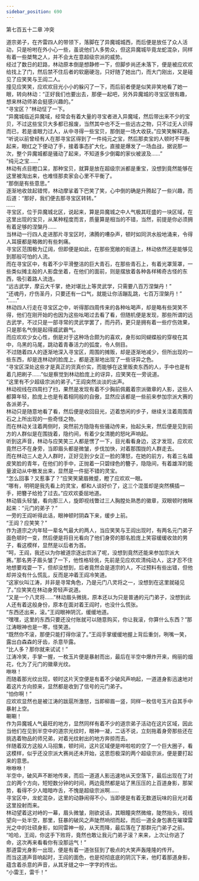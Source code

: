 ```yaml
---
sidebar_position: 690
---
```

 第七百五十二章 冲突


道宗弟子，在齐雷四人的带领下，落脚在了异魔城城西，而后便是放任了众人活动，只是吩咐在外小心一些，虽说他们人多势众，但这异魔城毕竟龙蛇混杂，同样有着一些桀骜之人，并不会太在意超级宗派的威势。  
经过了数日的赶路，林动原本倒是想静修一下，但脚步尚还未落下，便是被应欢欢给找上了门，然后禁不住后者的软磨硬泡，只好随了她出门，而大门刚出，又是碰见了应笑笑与王阎二人。  
撞见应笑笑，应欢欢目光小小的躲闪了一下，而后前者便是似笑非笑地看了她一眼，转向林动：“正好我们也要出去，那便一起吧，另外异魔城的寻宝区很有趣，想来林动师弟会挺感兴趣的。”  
“寻宝区？”林动怔了一下。  
“异魔城临近异魔域，经常会有着大量的寻宝者进入异魔域，然后带出来不少的宝贝，不过这些宝贝大多都已报废，当然其中也不乏一些远古之物，只不过无人识得而已，若是谁眼力过人，从中寻得一些宝贝，那倒是一场大收获。”应笑笑解释道。  
“听说以前曾经有人在那寻宝区得到了一件纯元之宝，然后那卖宝的人顿时不平衡起来，眼红之下便动了手，接着事态扩大化，直接是爆发了一场血战，据说那一次，整个异魔城都是骚动了起来，不知道多少倒霉的家伙被波及……”  
“纯元之宝……”  
林动有点目瞪口呆，那种宝贝，就算是放在超级宗派都是重宝，没想到竟然能够在这里被淘出来，也难怪那卖家会心里不平衡了。  
“那倒是有些意思。”  
逐渐地收敛起错愕，林动摩挲着下巴笑了笑，心中倒的确是升腾起了一些兴趣，而后道：“那好，我们便去那寻宝区转转。”  
……  
寻宝区，位于异魔城北区，说起来，算是异魔城之中人气极其旺盛的一块区域，在这里出现的宝贝，从某种程度而言，质量算是相当的不错，当然，前提是你必须拥有着足够的涅槃丹……  
当林动一行四人走进那片寻宝区时，沸腾的嘈杂声，顿时如同洪水般地涌来，令得人耳膜都是略微的有些刺痛。  
寻宝区范围极为辽阔，但即便是如此，在那些宽敞的街道上，林动依然还是能够见到那般可怕的人流。  
而在寻宝区中，有着不少平滑整洁的巨大青石，在那些青石上，有着光罩笼罩，一些类似摊主般的人影盘坐着，在他们的面前，则是摆放着各种各样稀奇古怪的东西，吸引着路人流连。  
“远古武学，摩云大千掌，绝对堪比上等灵武学，只需要八百万涅槃丹！”  
“还魂丹，疗伤圣丹，只要还有一口气，就能让你活蹦乱跳，七百万涅槃丹！”  
“……”  
林动四人行走在寻宝区之中，听得那四周传来的各种吆喝声，却是略有些哭笑不得，他们在刚开始的也因为这些吆喝过去看了看，但随机便是发现，那些所谓的远古武学，不过只是一部寻常的灵武学罢了，而丹药，更只是拥有着一些疗伤效果，只是那名气倒是起得威武霸气。  
而应欢欢少女心性，倒是对于这种场合颇为的喜欢，身形如同蝴蝶般的穿梭在其中，乌黑的马尾，跳动着青春活力的弧度，令人侧目。  
不过随着四人的逐渐地深入寻宝区，周围的摊贩，却是逐渐地减少，但所出现的一些东西，却是连林动的脸庞上，都是逐渐地出现了一些讶异之色。  
“寻宝区深处这些才是真正的货真价实，而能够在这里贩卖东西的人，手中也是有着几把刷子……”似是察觉到林动脸庞上的讶异，应笑笑在一旁说道。  
“这里有不少超级宗派的弟子。”王阎突然淡淡的出声。  
林动视线在四周扫了扫，果然是发现有着不少胸前佩戴着宗派徽章的人影，这些人都算年轻，脸庞上也是有着相同般的自傲，显然应该都是一些前来参加宗派大赛的各派弟子。  
林动只是随意地看了看，然后便是收回目光，迈着悠闲的步子，继续关注着周围青石之上所出现的一些奇怪之物。  
而在林动关注着两侧时，突然前方隐隐有些骚动传来，抬起头来，然后便是见到前方的人群似是在围拢着，隐约间，有着少女清脆的怒叱声响起。  
听到这声音，林动与应笑笑三人都是愣了一下，目光看看身边，这才发现，应欢欢竟然已不在身旁，当即眉头都是微皱，步伐加快，对着那围拢的人群走去。  
而在林动三人走入人群时，正好见到少女正一脸的薄怒，在她的前方，有着三名嬉皮笑脸的青年，在他们的手中，正抛着一只碧绿色的簪子，隐隐间，有着雄浑的能量波动从中散发出来，显然是一件挺不错的灵宝。  
“怎么回事？又惹事了？”应笑笑黛眉微蹙，瞪了应欢欢一眼。  
“哪有，明明是我先看上的灵宝，都和人谈好价了，这三个混蛋却是突然横插一手，把簪子给抢了过去。”应欢欢委屈地道。  
林动眉头轻皱，看向那三人，旋即视线瞥过三人胸膛处熟悉的徽章，双眼顿时微眯起来：“元门的弟子？”  
一旁的王阎听得此话，眼神顿时阴森下来，缓步上前。  
“王阎？应笑笑？”  
作为道宗之内年轻一辈名气最大的两人，当应笑笑与王阎出现时，有两名元门弟子面色顿时一变，然后便是将目光看向了他们身旁的那名脸庞上笑容缓缓收敛的男子，看这模样，显然是以后者为首。  
“呵，王阎，我还以为你被道宗逐出宗派了呢，没想到竟然还能来参加宗派大赛。”那名男子眉头皱了一下，他性格轻佻，先前是见应欢欢清纯动人，这才忍不住地想要戏耍一下，但却没想到，后者竟然会是道宗的人，不过预料有些出错，但他却并没有什么慌乱，反而是冲着王阎冷笑道。  
“这家伙叫江涛，并非是寻常角色，乃是元门八灵将之一，没想到在这里就碰见了。”应笑笑在林动身旁轻声说道。  
“又是一个八灵将……”林动眉头微挑，原本还以为只是普通的元门弟子，没想到此人还有着这般身份，原本在面对着王阎时，也没什么慌张。  
“东西还出来，滚。”王阎眼神阴沉，缓缓地道。  
“嘿嘿，这里的东西只要还没付账就可以随意购买，你让我滚，你算什么东西？”那江涛眼神也是一寒，怪笑道。  
“既然你不滚，那便只能打得你滚了。”王阎手掌缓缓地握上背后重剑，咧嘴一笑，露出白森森的牙齿，杀意毕露。  
“比人多？那你就来试试！”  
江涛冷笑，手掌一握，一枚玉片便是暴射而出，最后在半空中爆炸开来，绚丽的烟花，化为了元门的徽章光纹。  
咻咻！  
而随着那光纹出现，顿时这片天空便是有着不少破风声响起，一道道身影迅速地对着这片方向掠来，显然都是收到了信号的元门弟子。  
“怕你啊！”  
应欢欢显然也是被江涛的跋扈所激怒，当即柳眉一竖，同样一枚信号玉片自其手中暴射上空。  
唰唰！  
作为异魔城人气最旺的地方，显然同样有着不少的道宗弟子活动在这片区域，因此当他们在见到半空中的道宗光纹时，眼神一凝，二话不说，立刻拖着身旁那些还在挑选着物品的师兄弟，对着光纹射出的地方奔掠而去。  
伴随着双方这般人马招集，顿时间，这片区域便是哗啦啦的空了一个巨大圈子，看这模样，似乎还没宗派大赛尚还未开始，这恩怨极深的两个超级宗派，便是要打起来的意思。  
咻咻咻！  
半空中，破风声不断地传来，而后一道道人影迅速地从天空落下，最后出现在了对立的两个方向，短短数分钟的时间，两边竟然都是站了黑压压的上百道身影，那架势，看得不少人暗暗咋舌，不愧是超级宗派啊……  
寻宝区中，龙蛇混杂，这里的动静闹得不小，当即便是有着无数道玩味的目光对着这里投射而来。  
林动望着这对峙的一幕，眉头微皱，刚欲说话，其眼瞳突然微缩，陡然抬头，视线望向一处半空，那里，狂暴的破风之声陡然响彻而起，而后一道全身包裹在璀璨雷光之中的壮硕身影，如同雷神一般，从天而降，最后落在了那群元门弟子之前。  
“哈哈，王阎，你这手下败将，竟然也敢让我元门弟子滚？来来，上次让你逃了命，这次再来看看你有没那运气！”  
那道雷光身影一出现，便是有着一道张狂到了极点的大笑声轰隆隆的传开。  
而当这道声音响起时，王阎的面色，也是彻彻底底的阴沉下来，他盯着那道身影，蕴含着杀意的声音，从其牙缝之中一字字的传出。  
“小雷王，雷千！”  
  
  
